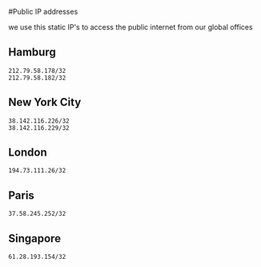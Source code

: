 #Public IP addresses

we use this static IP's to access the public internet from our global offices

## Hamburg
```
212.79.58.178/32
212.79.58.182/32
```
## New York City
```
38.142.116.226/32
38.142.116.229/32
```

## London
```
194.73.111.26/32
```

## Paris
```
37.58.245.252/32
```

## Singapore
```
61.28.193.154/32
```